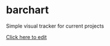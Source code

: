 # barchart

Simple visual tracker for current projects

[Click here to edit](https://github.com/toughlovearena/barchart/edit/main/index.html)
